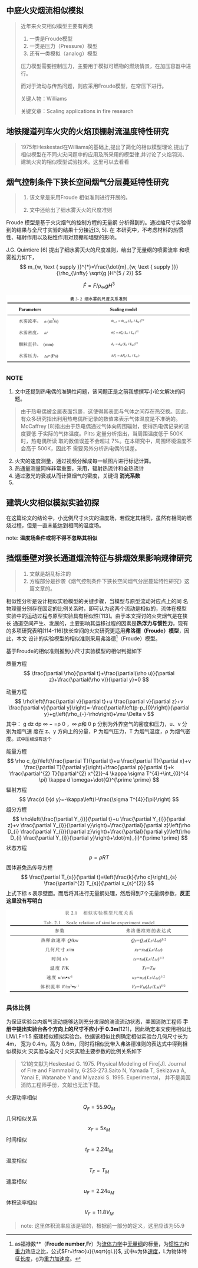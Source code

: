 ## 中庭火灾烟流相似模拟

> 近年来火灾相似模型主要有两类
>
> 1. 一类是Froude模型
> 2. 一类是压力（Pressure）模型
> 3. 还有一类模拟（analog）模型
>
> 压力模型需要控制压力，主要用于模拟可燃物的燃烧情景，在加压容器中进行。
>
> 而对于流动与传热问题，则应采用Froude模型，在常压下进行。
>
> 关键人物：Williams
>
> 关键文章：Scaling applications in fire research



## 地铁隧道列车火灾的火焰顶棚射流温度特性研究

> 1975年Heskestad在Williams的基础上,提出了简化的相似模型理论,提出了相似模型在不同火灾问题中的应用及所采用的模型律,并讨论了火焰羽流、建筑火灾的相似模型试验技术。这里可以去看看
>
> 



## 烟气控制条件下狭长空间烟气分层蔓延特性研究

> 1. 该文章是采用Froude 相似准则进行开展的。
>
> 2. 文中还给出了细水雾灭火的尺度准则

Froude 模型是基于火灾烟气的控制方程的无量纲 分析得到的。通过缩尺寸实验得到的结果与全尺寸实验的结果十分接近[3, 5]. 在 本研究中，不考虑材料的热惯性、辐射作用以及粘性作用对顶棚和墙壁的影响。

J.G. Quintiere [6] 提出了细水雾灭火的尺度准则，给出了无量纲的喷雾流率 和喷雾推力如下，
$$
m_{w, \text { supply }}^{*}=\frac{\dot{m}_{w, \text { supply }}}{\rho_{\infty} \sqrt{g }H^{5 / 2}}
$$

$$
\hat{F}=F / \rho_{\infty} g H^{3}
$$

![image-20220729215756719](./pictures/相似模拟/image-20220729215756719.png)

### NOTE

1. 文中还提到热电偶的准确性问题，该问题正是之前我想撰写小论文解决的问题。

> 由于热电偶被金属表面包裹，这使得其表面与气体之间存在热交换。因此， 有众多研究指出利用热电偶所记录的数值来表示气体温度是不准确的。 McCaffrey [8]指出由于热电偶通过气体向周围辐射，使得热电偶记录的温度要低 于实际的气体温度。Pitts 定量分析指出，当周围温度低于 500K 时，热电偶所读 取的数值误差不会超过 7%。在本研究中，周围环境温度不会高于 500K，因此不 需要另外分析热电偶的误差。

2. 火灾的速度测量，通过视频分解成每一帧图片进行标记计算。
3. 热通量测量同样非常重要，采用，辐射热流计和全热流计
4. 通过激光的衰减从而计算烟气的密度，关键词 **消光系数**
5. 

## 建筑火灾相似模拟实验初探

在这篇论文的结论中，小比例尺寸火灾的温度场，若假定其相同，虽然有相同的燃烧过程，但是一直未能达到相同的温度场。

note: **温度场条件或将不得不忽略其相似**



## 挡烟垂壁对狭长通道烟流特征与排烟效果影响规律研究

> 1. 文献是胡乱标注的
> 2. 方程部分是抄袭《烟气控制条件下狭长空间烟气分层蔓延特性研究》这篇文章的。

相似性分析是设计相似实验模型的关键步骤，当模型与原型流动对应点上的同 名物理量分别存在固定的比例关系时，即可认为这两个流动是相似的，流体在模型 实验中的运动过程与原型实验具有相似性[113]。由于本文探讨的火灾烟气是在狭长 通道空间产生、发展的，主要影响其运移过程的因素是**热浮力与惯性力**，现有的多项研究表明[114-116]狭长空间的火灾研究更适用**弗洛德（Froude）模型**，因此，本文 设计的实验模型的相似准则采用弗洛德[^ 1 ]（Froude）模型。

基于Froude的相似准则推到小尺寸实验模型的相似判据如下

质量方程
$$
\frac{\partial \rho}{\partial t}+\frac{\partial(\rho u)}{\partial z}+\frac{\partial(\rho v)}{\partial y}=0
$$


动量方程
$$
\rho\left(\frac{\partial v}{\partial t}+u \frac{\partial v}{\partial z}+v \frac{\partial v}{\partial y}\right)=-\frac{\partial\left(p-p_{0}\right)}{\partial y}+g\left(\rho_{-}-\rho\right)+\mu \Delta v
$$
其中： g dz dp ∞ − =ρ 0 ，∞ ρ和 0 p 分别为外界空气的密度和压力，u、v 分别为烟气速 度在 z、y 方向上的分量，P 为烟气压力，T 为烟气温度，ρ 为烟气密度。`式中压根没有这个`

能量方程
$$
\rho c_{p}\left(\frac{\partial T}{\partial t}+u \frac{\partial T}{\partial x}+v \frac{\partial T}{\partial y}\right)=\frac{\partial p}{\partial t}+k \frac{\partial^{2} T}{\partial^{2} x^{2}}-4 \kappa \sigma T^{4}+\int_{0}^{4 \pi} \kappa d \omega+\dot{Q}^{\prime \prime}
$$
辐射方程
$$
\frac{d I}{d y}=-\kappa\left(I-\frac{\sigma T^{4}}{\pi}\right)
$$
组分方程
$$
\rho\left(\frac{\partial Y_{i}}{\partial t}+u \frac{\partial Y_{i}}{\partial z}+v \frac{\partial Y_{i}}{\partial y}\right)=\frac{\partial}{\partial z}\left(\rho D_{i} \frac{\partial Y_{i}}{\partial z}\right)+\frac{\partial}{\partial y}\left(\rho D_{i} \frac{\partial Y_{i}}{\partial y}\right)+\dot{m}_{i}^{\prime \prime}
$$
状态方程
$$
p=\rho RT
$$
固体避免热传导方程
$$
\frac{\partial T_{s}}{\partial t}=\left(\frac{k}{\rho c}\right)_{s} \frac{\partial^{2} T_{s}}{\partial x_{s}^{2}}
$$
上式下标 s 表示壁面。而后将其进行无量纲处理，然后得到7个无量纲参数，**反正这里没有写明白**





![image-20220729144939541](./pictures/相似模拟/image-20220729144939541.png)



### 具体比例

为保证实验台内烟气流动能够达到充分发展的湍流流动状态，美国消防工程师 **手册中提出实验台各个方向上的尺寸不应小于 0.3m**[121]，因此确定本文使用相似比 LM/LF=1:5 搭建相似模拟实验台。依据该相似比例确定相似实验台几何尺寸长为 4m， 宽为 0.4m，高为 0.6m，同时将相似比带入弗洛德准则的表达式中得到相似模拟火 灾实验与全尺寸火灾实验主要参数的比例关系如下

> 121的文献为Heskestad G. 1975. Physical Modeling of Fire[J]. Journal of Fire and Flammability, 6:253-273.Saito N, Yamada T, Sekizawa A, Yanai E, Watanabe Y and Miyazaki S. 1995. Experimental， 并不是美国消防工程师手册，文献也无法下载。

火源功率相似
$$
Q_F=55.9Q_M
$$
几何相似关系
$$
x_F=5x_M
$$
时间相似
$$
t_F=2.24t_M
$$
温度相似
$$
T_F=T_M
$$
速度相似
$$
u_F=2.24u_M
$$
体积流率相似
$$
V_F=11.8V_M
$$

>  note: 这里体积流率应该是错的，根据前一部分的定义，这里应该为55.9



[^ 1 ]:as福禄数**（**Froude number**,**Fr**）为[流体力学](https://zh.wikipedia.org/wiki/流體力學)中[无量纲](https://zh.wikipedia.org/wiki/无量纲)的标量，为[惯性力](https://zh.wikipedia.org/wiki/慣性力)和[重力](https://zh.wikipedia.org/wiki/重力)效应之比，公式$Fr=\frac{u}{\sqrt{gL}}$, 式中*u*为体[速度](https://zh.wikipedia.org/wiki/速度)，L为物体特征[长度](https://zh.wikipedia.org/wiki/長度)，g为[重力加速度](https://zh.wikipedia.org/wiki/重力加速度)。





